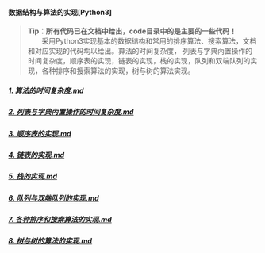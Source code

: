 #### 数据结构与算法的实现[Python3]
>**Tip：所有代码已在文档中给出，code目录中的是主要的一些代码！**
&nbsp;&nbsp;&nbsp;&nbsp;&nbsp;&nbsp;&nbsp;采用Python3实现基本的数据结构和常用的排序算法、搜索算法，文档和对应实现的代码均以给出。算法的时间复杂度， 列表与字典內置操作的时间复杂度，顺序表的实现，链表的实现，栈的实现，队列和双端队列的实现，各种排序和搜索算法的实现，树与树的算法实现。

##### [1. 算法的时间复杂度.md](https://github.com/ThanlonSmith/Data-Structure-Python3/blob/master/docs/1.算法的时间复杂度.md)

##### [2. 列表与字典內置操作的时间复杂度.md](https://github.com/ThanlonSmith/Data-Structure-Python3/blob/master/docs/2.列表与字典內置操作的时间复杂度.md)

##### [3. 顺序表的实现.md](https://github.com/ThanlonSmith/Data-Structure-Python3/blob/master/docs/3.顺序表的实现.md)

##### [4. 链表的实现.md](https://github.com/ThanlonSmith/Data-Structure-Python3/blob/master/docs/4.链表的实现.md)

##### [5. 栈的实现.md](https://github.com/ThanlonSmith/Data-Structure-Python3/blob/master/docs/5.栈的实现.md)

##### [6. 队列与双端队列的实现.md](https://github.com/ThanlonSmith/Data-Structure-Python3/blob/master/docs/6.队列与双端队列的实现.md)

##### [7. 各种排序和搜索算法的实现.md](https://github.com/ThanlonSmith/Data-Structure-Python3/blob/master/docs/7.各种排序和搜索算法的实现.md)

##### [8. 树与树的算法的实现.md](https://github.com/ThanlonSmith/Data-Structure-Python3/blob/master/docs/8.树与树的算法的实现.md)
